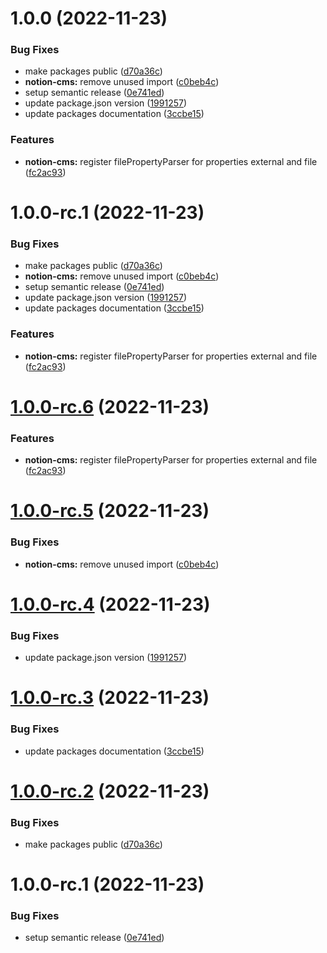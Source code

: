 # 1.0.0 (2022-11-23)


### Bug Fixes

* make packages public ([d70a36c](https://github.com/syneki/notion-cms/commit/d70a36ca00b78046c924bfc6e75029e1f2b21150))
* **notion-cms:** remove unused import ([c0beb4c](https://github.com/syneki/notion-cms/commit/c0beb4cc059361a4e304368801b5f05ad82faa02))
* setup semantic release ([0e741ed](https://github.com/syneki/notion-cms/commit/0e741edac5dc01c9361882d407c986db0b1821fa))
* update package.json version ([1991257](https://github.com/syneki/notion-cms/commit/1991257edf2b84388b931ebc03e62febc29d068f))
* update packages documentation ([3ccbe15](https://github.com/syneki/notion-cms/commit/3ccbe156112a32094638616a8955e33315bf19d9))


### Features

* **notion-cms:** register filePropertyParser for properties external and file ([fc2ac93](https://github.com/syneki/notion-cms/commit/fc2ac9330d3d1c06fa0517229208573b105ccdd1))

# 1.0.0-rc.1 (2022-11-23)


### Bug Fixes

* make packages public ([d70a36c](https://github.com/syneki/notion-cms/commit/d70a36ca00b78046c924bfc6e75029e1f2b21150))
* **notion-cms:** remove unused import ([c0beb4c](https://github.com/syneki/notion-cms/commit/c0beb4cc059361a4e304368801b5f05ad82faa02))
* setup semantic release ([0e741ed](https://github.com/syneki/notion-cms/commit/0e741edac5dc01c9361882d407c986db0b1821fa))
* update package.json version ([1991257](https://github.com/syneki/notion-cms/commit/1991257edf2b84388b931ebc03e62febc29d068f))
* update packages documentation ([3ccbe15](https://github.com/syneki/notion-cms/commit/3ccbe156112a32094638616a8955e33315bf19d9))


### Features

* **notion-cms:** register filePropertyParser for properties external and file ([fc2ac93](https://github.com/syneki/notion-cms/commit/fc2ac9330d3d1c06fa0517229208573b105ccdd1))

# [1.0.0-rc.6](https://github.com/syneki/notion-cms/compare/notion-cms-v1.0.0-rc.5...notion-cms-v1.0.0-rc.6) (2022-11-23)


### Features

* **notion-cms:** register filePropertyParser for properties external and file ([fc2ac93](https://github.com/syneki/notion-cms/commit/fc2ac9330d3d1c06fa0517229208573b105ccdd1))

# [1.0.0-rc.5](https://github.com/syneki/notion-cms/compare/notion-cms-v1.0.0-rc.4...notion-cms-v1.0.0-rc.5) (2022-11-23)


### Bug Fixes

* **notion-cms:** remove unused import ([c0beb4c](https://github.com/syneki/notion-cms/commit/c0beb4cc059361a4e304368801b5f05ad82faa02))

# [1.0.0-rc.4](https://github.com/syneki/notion-cms/compare/notion-cms-v1.0.0-rc.3...notion-cms-v1.0.0-rc.4) (2022-11-23)


### Bug Fixes

* update package.json version ([1991257](https://github.com/syneki/notion-cms/commit/1991257edf2b84388b931ebc03e62febc29d068f))

# [1.0.0-rc.3](https://github.com/syneki/notion-cms/compare/notion-cms-v1.0.0-rc.2...notion-cms-v1.0.0-rc.3) (2022-11-23)


### Bug Fixes

* update packages documentation ([3ccbe15](https://github.com/syneki/notion-cms/commit/3ccbe156112a32094638616a8955e33315bf19d9))

# [1.0.0-rc.2](https://github.com/syneki/notion-cms/compare/notion-cms-v1.0.0-rc.1...notion-cms-v1.0.0-rc.2) (2022-11-23)


### Bug Fixes

* make packages public ([d70a36c](https://github.com/syneki/notion-cms/commit/d70a36ca00b78046c924bfc6e75029e1f2b21150))

# 1.0.0-rc.1 (2022-11-23)


### Bug Fixes

* setup semantic release ([0e741ed](https://github.com/syneki/notion-cms/commit/0e741edac5dc01c9361882d407c986db0b1821fa))
